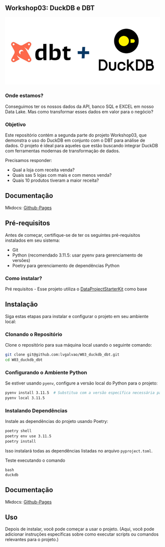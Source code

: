 ## Workshop03: DuckDB e DBT

![Texto alternativo](capa.png)


### Onde estamos?
Conseguimos ter os nossos dados da API, banco SQL e EXCEL em nosso Data Lake. Mas como transformar esses dados em valor para o negócio?

### Objetivo 
Este repositório contém a segunda parte do projeto Workshop03, que demonstra o uso do DuckDB em conjunto com o DBT para análise de dados. O projeto é ideal para aqueles que estão buscando integrar DuckDB com ferramentas modernas de transformação de dados.

Precisamos responder:

- Qual a loja com receita venda?
- Quais sas 5 lojas com mais e com menos venda?
- Quais 10 produtos tiveram a maior receita?

## Documentação

Mkdocs: [Github-Pages](https://lvgalvao.github.io/W03_duckdb_dbt/)


## Pré-requisitos

Antes de começar, certifique-se de ter os seguintes pré-requisitos instalados em seu sistema:

- Git
- Python (recomendado 3.11.5: usar pyenv para gerenciamento de versões)
- Poetry para gerenciamento de dependências Python


### Como instalar?

Pré requisitos - Esse projeto utiliza o [DataProjectStarterKit](https://github.com/lvgalvao/DataProjectStarterKit) como base

## Instalação

Siga estas etapas para instalar e configurar o projeto em seu ambiente local:

### Clonando o Repositório

Clone o repositório para sua máquina local usando o seguinte comando:

```bash
git clone git@github.com:lvgalvao/W03_duckdb_dbt.git
cd W03_duckdb_dbt
```

### Configurando o Ambiente Python

Se estiver usando `pyenv`, configure a versão local do Python para o projeto:

```bash
pyenv install 3.11.5  # Substitua com a versão específica necessária para o projeto
pyenv local 3.11.5
```

### Instalando Dependências

Instale as dependências do projeto usando Poetry:

```bash
poetry shell
poetry env use 3.11.5
poetry install
```

Isso instalará todas as dependências listadas no arquivo `pyproject.toml`.

Teste executando o comando

```
bash
duckdb
```

## Documentação

Mkdocs: [Github-Pages](https://lvgalvao.github.io/Workshop03_duckdb_dbt/)

## Uso

Depois de instalar, você pode começar a usar o projeto. (Aqui, você pode adicionar instruções específicas sobre como executar scripts ou comandos relevantes para o projeto.)
